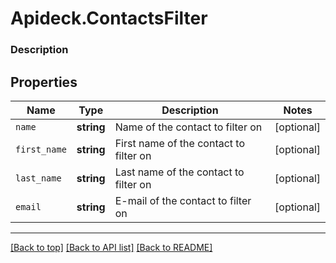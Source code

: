 # Apideck.ContactsFilter

### Description

## Properties
Name | Type | Description | Notes
------------ | ------------- | ------------- | -------------
`name` | **string** | Name of the contact to filter on | [optional] 
`first_name` | **string** | First name of the contact to filter on | [optional] 
`last_name` | **string** | Last name of the contact to filter on | [optional] 
`email` | **string** | E-mail of the contact to filter on | [optional] 





---

[[Back to top]](#) [[Back to API list]](../../../../README.md#documentation-for-api-endpoints) [[Back to README]](../../../../README.md)


